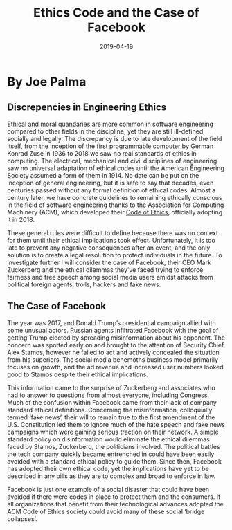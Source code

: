 ﻿---
layout: essay
type: essay
title: Ethics Code and the Case of Facebook
date: 2019-04-19
labels:
  - ACM Code of Ethics
  - Facebook
  - Politics
---

# **By Joe Palma**

## Discrepencies in Engineering Ethics

Ethical and moral quandaries are more common in software engineering compared to other fields in the discipline, yet they are still ill-defined socially and legally. The discrepancy is due to late development of the field itself, from the inception of the first programmable computer by German Konrad Zuse in 1936 to 2018 we saw no real standards of ethics in computing. The electrical, mechanical and civil disciplines of engineering saw no universal adaptation of ethical codes until the American Engineering Society assumed a form of them in 1914. No date can be put on the inception of general engineering, but it is safe to say that decades, even centuries passed without any formal definition of ethical codes. Almost a century later, we have concrete guidelines to remaining ethically conscious in the field of software engineering thanks to the Association for Computing Machinery (ACM), which developed their [Code of Ethics](https://www.acm.org/code-of-ethics), officially adopting it in 2018. 

These general rules were difficult to define because there was no context for them until their ethical implications took effect. Unfortunately, it is too late to prevent any negative consequences after an event, and the only solution is to create a legal resolution to protect individuals in the future. To investigate further I will consider the case of Facebook, their CEO Mark Zuckerberg and the ethical dilemmas they’ve faced trying to enforce fairness and free speech among social media users amidst attacks from political foreign agents, trolls, hackers and fake news. 

## The Case of Facebook

The year was 2017, and Donald Trump’s presidential campaign allied with some unusual actors. Russian agents infiltrated Facebook with the goal of getting Trump elected by spreading misinformation about his opponent. The concern was spotted early on and brought to the attention of Security Chief Alex Stamos, however he failed to act and actively concealed the situation from his superiors. The social media behemoths business model primarily focuses on growth, and the ad revenue and increased user numbers looked good to Stamos despite their ethical implications. 

This information came to the surprise of Zuckerberg and associates who had to answer to questions from almost everyone, including Congress. Much of the confusion within Facebook came from their lack of company standard ethical definitions. Concerning the misinformation, colloquially termed ‘fake news’, their will to remain true to the first amendment of the U.S. Constitution led them to ignore much of the hate speech and fake news campaigns which were gaining serious traction on their network. A simple standard policy on disinformation would eliminate the ethical dilemmas faced by Stamos, Zuckerberg, the politicians involved. The political battles the tech company quickly became entrenched in could have been easily avoided with a standard ethical policy to guide them. Since then, Facebook has adopted their own ethical code, yet the implications have yet to be described in any bills as they are to complex and broad to enforce in law. 


Facebook is just one example of a social disaster that could have been avoided if there were codes in place to protect them and the consumers. If all organizations that benefit from their technological advances adopted the ACM Code of Ethics society could avoid many of these social ‘bridge collapses’. 
